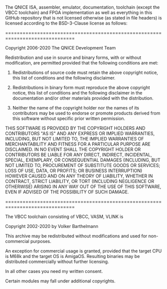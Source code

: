 The QNICE ISA, assembler, emulator, documentation, toolchain
(except the VBCC toolchain) and FPGA implementation as well as everything in
this GitHub repository that is not licensed otherwise (as stated in file
headers) is licensed according to the BSD-3-Clause license as follows:

==============================================================================

Copyright 2006-2020 The QNICE Development Team

Redistribution and use in source and binary forms, with or without modification, are permitted provided that the following conditions are met:

1. Redistributions of source code must retain the above copyright notice, this list of conditions and the following disclaimer.

2. Redistributions in binary form must reproduce the above copyright notice, this list of conditions and the following disclaimer in the documentation and/or other materials provided with the distribution.

3. Neither the name of the copyright holder nor the names of its contributors may be used to endorse or promote products derived from this software without specific prior written permission.

THIS SOFTWARE IS PROVIDED BY THE COPYRIGHT HOLDERS AND CONTRIBUTORS "AS IS" AND ANY EXPRESS OR IMPLIED WARRANTIES, INCLUDING, BUT NOT LIMITED TO, THE IMPLIED WARRANTIES OF MERCHANTABILITY AND FITNESS FOR A PARTICULAR PURPOSE ARE DISCLAIMED. IN NO EVENT SHALL THE COPYRIGHT HOLDER OR CONTRIBUTORS BE LIABLE FOR ANY DIRECT, INDIRECT, INCIDENTAL, SPECIAL, EXEMPLARY, OR CONSEQUENTIAL DAMAGES (INCLUDING, BUT NOT LIMITED TO, PROCUREMENT OF SUBSTITUTE GOODS OR SERVICES; LOSS OF USE, DATA, OR PROFITS; OR BUSINESS INTERRUPTION) HOWEVER CAUSED AND ON ANY THEORY OF LIABILITY, WHETHER IN CONTRACT, STRICT LIABILITY, OR TORT (INCLUDING NEGLIGENCE OR OTHERWISE) ARISING IN ANY WAY OUT OF THE USE OF THIS SOFTWARE, EVEN IF ADVISED OF THE POSSIBILITY OF SUCH DAMAGE.

==============================================================================

The VBCC toolchain consisting of VBCC, VASM, VLINK is

Copyright 2002-2020 by Volker Barthelmann

This archive may be redistributed without modifications and used for non-commercial purposes.

An exception for commercial usage is granted, provided that the target CPU is M68k and the target OS is AmigaOS. Resulting binaries may be distributed commercially without further licensing.

In all other cases you need my written consent.

Certain modules may fall under additional copyrights. 
